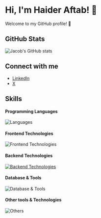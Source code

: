 
# Hi, I'm Haider Aftab! 👋

Welcome to my GitHub profile! 🌟

## GitHub Stats

![Jacob's GitHub stats](https://github-readme-stats.vercel.app/api?username=Haidercodehach&show_icons=true&theme=cobalt)

## Connect with me

- [LinkedIn](https://www.linkedin.com/in/haider-aftab-game-devloper/)
- [X](https://x.com/HaiderAftab007)

<!-- - [Personal Website](https://www.jacobsomer.com) -->

## Skills

#### Programming Languages

![Languages](https://skillicons.dev/icons?i=c,cpp,js,go,python,cs)

#### Frontend Technologies

![Frontend Technologies](https://skillicons.dev/icons?i=react,dotnet,next,html,css,tailwind)

#### Backend Technologies

[![Backend Technologies](https://skillicons.dev/icons?i=aws,azure,googlecloud,django,supabase,firebase,docker,fastapi)](https://skillicons.dev)

#### Database & Tools

![Database & Tools](https://skillicons.dev/icons?i=mysql,mongodb,bitbucket,jira)

#### Other tools & Technologies

![Others](https://skillicons.dev/icons?i=git,github,markdown,netlify,vercel,vscode,figma,,githubactions,gitlab)
